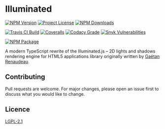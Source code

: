 # Illuminated

[![NPM Version](https://img.shields.io/github/package-json/v/lemueldls/illuminated?logo=github&style=flat-square)](https://github.com/lemueldls/illuminated)
[![Project License](https://img.shields.io/npm/l/illuminated?logo=github&style=flat-square)](https://github.com/lemueldls/illuminated)
[![NPM Downloads](https://img.shields.io/npm/dw/illuminated?logo=npm&style=flat-square)](https://www.npmjs.com/package/illuminated)

[![Travis CI Build](https://img.shields.io/travis/com/lemueldls/illuminated?logo=travis&style=flat-square)](https://travis-ci.com/github/lemueldls/illuminated)
[![Coveralls](https://img.shields.io/coveralls/github/lemueldls/illuminated?logo=coveralls&style=flat-square)](https://coveralls.io/github/lemueldls/illuminated)
[![Codacy Grade](https://img.shields.io/codacy/grade/2e67c452bb3a4e51a4d9d4b1dff471e2?logo=codacy&style=flat-square)](https://www.codacy.com/manual/lemueldls/illuminated)
[![Snyk Vulnerabilities](https://img.shields.io/snyk/vulnerabilities/npm/illuminated?logo=snyk&style=flat-square)](https://snyk.io/test/github/lemueldls/illuminated)

[![NPM Package](https://nodei.co/npm/illuminated.png)](https://www.npmjs.com/package/illuminated)

A modern TypeScript rewrite of the Illuminated.js &ndash; 2D lights and shadows rendering engine for
HTML5 applications library originally written by [Gaëtan Renaudeau](https://github.com/gre).

## Contributing

Pull requests are welcome. For major changes, please open an issue first to discuss what you would
like to change.

## Licence

[LGPL-2.1](https://choosealicense.com/licenses/lgpl-2.1/)
